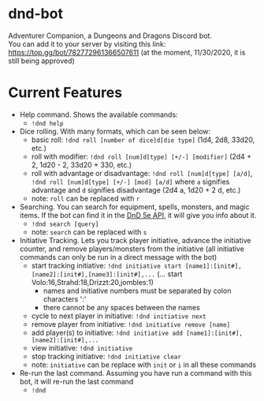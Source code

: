 # dnd-bot
Adventurer Companion, a Dungeons and Dragons Discord bot.  
You can add it to your server by visiting this link: https://top.gg/bot/782772961366507611 (at the moment, 11/30/2020, it is still being approved)

# Current Features  
- Help command. Shows the available commands:
  - `!dnd help`
- Dice rolling. With many formats, which can be seen below:
  - basic roll: `!dnd roll [number of dice]d[die type]` (1d4, 2d8, 33d20, etc.)
  - roll with modifier: `!dnd roll [num]d[type] [+/-] [modifier]` (2d4 + 2, 1d20 - 2, 33d20 + 330, etc.)
  - roll with advantage or disadvantage: `!dnd roll [num]d[type] [a/d]`, `!dnd roll [num]d[type] [+/-] [mod] [a/d]` where `a` signifies advantage and `d` signifies disadvantage (2d4 a, 1d20 + 2 d, etc.)
  - note: `roll` can be replaced with `r`
- Searching. You can search for equipment, spells, monsters, and magic items. If the bot can find it in the [DnD 5e API](https://www.dnd5eapi.co/), it will give you info about it. 
  - `!dnd search [query]`
  - note: `search` can be replaced with `s`
- Initiative Tracking. Lets you track player initiative, advance the initiative counter, and remove players/monsters from the initiative (all initiative commands can only be run in a direct message with the bot)
  - start tracking initiative: `!dnd initiative start [name1]:[init#],[name2]:[init#],[name3]:[init#],...` (... start Volo:16,Strahd:18,Drizzt:20,jombles:1)
    - names and initiative numbers must be separated by colon characters ':'
    - there cannot be any spaces between the names
  - cycle to next player in initiative: `!dnd initiative next`
  - remove player from initiative: `!dnd initiative remove [name]`
  - add player(s) to initiative: `!dnd initiative add [name1]:[init#],[name2]:[init#],...`
  - view initiative: `!dnd initiative`
  - stop tracking initiative: `!dnd initiative clear` 
  - note: `initiative` can be replace with `init` or `i` in all these commands
- Re-run the last command. Assuming you have run a command with this bot, it will re-run the last command
  - `!dnd`


